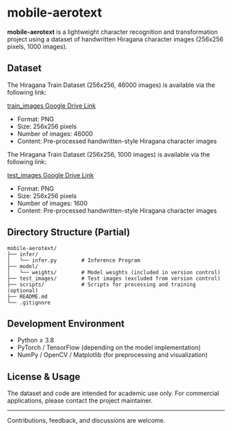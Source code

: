 # mobile-aerotext

**mobile-aerotext** is a lightweight character recognition and transformation project using a dataset of handwritten Hiragana character images (256x256 pixels, 1000 images).

## Dataset

The Hiragana Train Dataset (256x256, 46000 images) is available via the following link:

[train_images Google Drive Link](https://drive.google.com/file/d/1oKIFJD2T-bTw3Y_d1SU3SvIjHKCjCq6v/view?usp=drive_link)

- Format: PNG
- Size: 256x256 pixels
- Number of images: 46000
- Content: Pre-processed handwritten-style Hiragana character images

The Hiragana Train Dataset (256x256, 1000 images) is available via the following link:

[test_images Google Drive Link](https://drive.google.com/file/d/1A-qv_GlGpE46OKY9vRzmBpvBK3dWHcFS/view?usp=drive_link)

- Format: PNG
- Size: 256x256 pixels
- Number of images: 1600
- Content: Pre-processed handwritten-style Hiragana character images

## Directory Structure (Partial)

```
mobile-aerotext/
├── infer/
│   └── infer.py        # Inference Program
├── model/
│   └── weights/        # Model weights (included in version control)
├── test_images/        # Test images (excluded from version control)
├── scripts/            # Scripts for processing and training (optional)
├── README.md
└── .gitignore
```

## Development Environment

- Python ≥ 3.8
- PyTorch / TensorFlow (depending on the model implementation)
- NumPy / OpenCV / Matplotlib (for preprocessing and visualization)

## License & Usage

The dataset and code are intended for academic use only. For commercial applications, please contact the project maintainer.

---

Contributions, feedback, and discussions are welcome.
